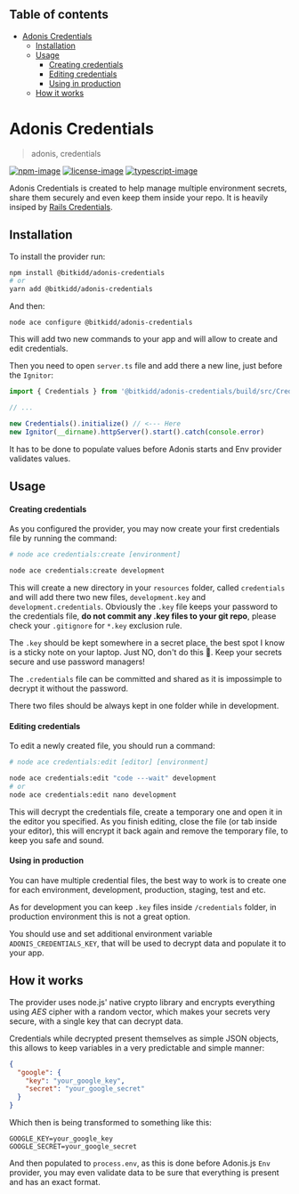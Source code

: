 <!-- START doctoc generated TOC please keep comment here to allow auto update -->
<!-- DON'T EDIT THIS SECTION, INSTEAD RE-RUN doctoc TO UPDATE -->
## Table of contents

- [Adonis Credentials](#adonis-credentials)
  - [Installation](#installation)
  - [Usage](#usage)
      - [Creating credentials](#creating-credentials)
      - [Editing credentials](#editing-credentials)
      - [Using in production](#using-in-production)
  - [How it works](#how-it-works)

<!-- END doctoc generated TOC please keep comment here to allow auto update -->

# Adonis Credentials
> adonis, credentials

[![npm-image]][npm-url] [![license-image]][license-url] [![typescript-image]][typescript-url]

Adonis Credentials is created to help manage multiple environment secrets, share them securely and even keep them inside your repo. 
It is heavily insiped by [Rails Credentials](https://edgeguides.rubyonrails.org/security.html#environmental-security).

## Installation

To install the provider run:
```bash
npm install @bitkidd/adonis-credentials
# or
yarn add @bitkidd/adonis-credentials
```

And then:
```
node ace configure @bitkidd/adonis-credentials
```

This will add two new commands to your app and will allow to create and edit credentials.

Then you need to open `server.ts` file and add there a new line, just before the `Ignitor`:

```ts
import { Credentials } from '@bitkidd/adonis-credentials/build/src/Credentials'

// ...

new Credentials().initialize() // <--- Here
new Ignitor(__dirname).httpServer().start().catch(console.error)
```

It has to be done to populate values before Adonis starts and Env provider validates values.

## Usage

#### Creating credentials

As you configured the provider, you may now create your first credentials file by running the command:

```bash
# node ace credentials:create [environment]

node ace credentials:create development
```

This will create a new directory in your `resources` folder, called `credentials` and will add there two new files, `development.key` and `development.credentials`. Obviously the `.key` file keeps your password to the credentials file, **do not commit any .key files to your git repo**, please check your `.gitignore` for `*.key` exclusion rule.

The `.key` should be kept somewhere in a secret place, the best spot I know is a sticky note on your laptop. Just NO, don't do this :see_no_evil:.
Keep your secrets secure and use password managers!

The `.credentials` file can be committed and shared as it is impossimple to decrypt it without the password.

There two files should be always kept in one folder while in development.

#### Editing credentials

To edit a newly created file, you should run a command:

```bash
# node ace credentials:edit [editor] [environment]

node ace credentials:edit "code ---wait" development
# or
node ace credentials:edit nano development
```

This will decrypt the credentials file, create a temporary one and open it in the editor you specified. As you finish editing, close the file (or tab inside your editor), this will encrypt it back again and remove the temporary file, to keep you safe and sound.

#### Using in production

You can have multiple credential files, the best way to work is to create one for each environment, development, production, staging, test and etc.

As for development you can keep `.key` files inside `/credentials` folder, in production environment this is not a great option.

You should use and set additional environment variable `ADONIS_CREDENTIALS_KEY`, that will be used to decrypt data and populate it to your app.

## How it works

The provider uses node.js' native crypto library and encrypts everything using *AES* cipher with a random vector, which makes your secrets very secure, with a single key that can decrypt data.

Credentials while decrypted present themselves as simple JSON objects, this allows to keep variables in a very predictable and simple manner:

```json
{
  "google": {
    "key": "your_google_key",
    "secret": "your_google_secret"
  }
}
```

Which then is being transformed to something like this:

```
GOOGLE_KEY=your_google_key
GOOGLE_SECRET=your_google_secret
```

And then populated to `process.env`, as this is done before Adonis.js `Env` provider, you may even validate data to be sure that everything is present and has an exact format.

[npm-image]: https://img.shields.io/npm/v/@bitkidd/adonis-credentials.svg?style=for-the-badge&logo=npm
[npm-url]: https://npmjs.org/package/@bitkidd/adonis-credentials "npm"

[license-image]: https://img.shields.io/npm/l/@bitkidd/adonis-credentials?color=blueviolet&style=for-the-badge
[license-url]: LICENSE.md "license"

[typescript-image]: https://img.shields.io/badge/Typescript-294E80.svg?style=for-the-badge&logo=typescript
[typescript-url]:  "typescript"
